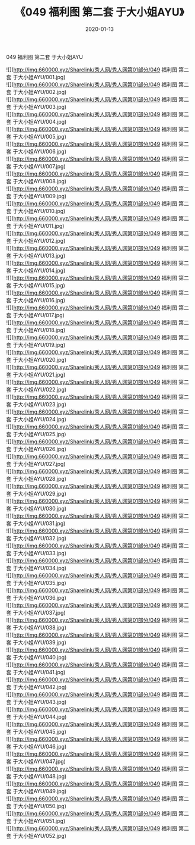 ﻿---
layout: post
title:  《049 福利图 第二套 于大小姐AYU》
date:   2020-01-13
img: http://img.660000.xyz/Sharelink/秀人网/秀人网第01部分/049 福利图 第二套 于大小姐AYU/000.jpg
categories: [美女, 清纯, 唯美]
---

049 福利图 第二套 于大小姐AYU

  ![](http://img.660000.xyz/Sharelink/秀人网/秀人网第01部分/049 福利图 第二套 于大小姐AYU/001.jpg) <br> ![](http://img.660000.xyz/Sharelink/秀人网/秀人网第01部分/049 福利图 第二套 于大小姐AYU/002.jpg) <br> ![](http://img.660000.xyz/Sharelink/秀人网/秀人网第01部分/049 福利图 第二套 于大小姐AYU/003.jpg) <br> ![](http://img.660000.xyz/Sharelink/秀人网/秀人网第01部分/049 福利图 第二套 于大小姐AYU/004.jpg) <br> ![](http://img.660000.xyz/Sharelink/秀人网/秀人网第01部分/049 福利图 第二套 于大小姐AYU/005.jpg) <br> ![](http://img.660000.xyz/Sharelink/秀人网/秀人网第01部分/049 福利图 第二套 于大小姐AYU/006.jpg) <br> ![](http://img.660000.xyz/Sharelink/秀人网/秀人网第01部分/049 福利图 第二套 于大小姐AYU/007.jpg) <br> ![](http://img.660000.xyz/Sharelink/秀人网/秀人网第01部分/049 福利图 第二套 于大小姐AYU/008.jpg) <br> ![](http://img.660000.xyz/Sharelink/秀人网/秀人网第01部分/049 福利图 第二套 于大小姐AYU/009.jpg) <br> ![](http://img.660000.xyz/Sharelink/秀人网/秀人网第01部分/049 福利图 第二套 于大小姐AYU/010.jpg) <br> ![](http://img.660000.xyz/Sharelink/秀人网/秀人网第01部分/049 福利图 第二套 于大小姐AYU/011.jpg) <br> ![](http://img.660000.xyz/Sharelink/秀人网/秀人网第01部分/049 福利图 第二套 于大小姐AYU/012.jpg) <br> ![](http://img.660000.xyz/Sharelink/秀人网/秀人网第01部分/049 福利图 第二套 于大小姐AYU/013.jpg) <br> ![](http://img.660000.xyz/Sharelink/秀人网/秀人网第01部分/049 福利图 第二套 于大小姐AYU/014.jpg) <br> ![](http://img.660000.xyz/Sharelink/秀人网/秀人网第01部分/049 福利图 第二套 于大小姐AYU/015.jpg) <br> ![](http://img.660000.xyz/Sharelink/秀人网/秀人网第01部分/049 福利图 第二套 于大小姐AYU/016.jpg) <br> ![](http://img.660000.xyz/Sharelink/秀人网/秀人网第01部分/049 福利图 第二套 于大小姐AYU/017.jpg) <br> ![](http://img.660000.xyz/Sharelink/秀人网/秀人网第01部分/049 福利图 第二套 于大小姐AYU/018.jpg) <br> ![](http://img.660000.xyz/Sharelink/秀人网/秀人网第01部分/049 福利图 第二套 于大小姐AYU/019.jpg) <br> ![](http://img.660000.xyz/Sharelink/秀人网/秀人网第01部分/049 福利图 第二套 于大小姐AYU/020.jpg) <br> ![](http://img.660000.xyz/Sharelink/秀人网/秀人网第01部分/049 福利图 第二套 于大小姐AYU/021.jpg) <br> ![](http://img.660000.xyz/Sharelink/秀人网/秀人网第01部分/049 福利图 第二套 于大小姐AYU/022.jpg) <br> ![](http://img.660000.xyz/Sharelink/秀人网/秀人网第01部分/049 福利图 第二套 于大小姐AYU/023.jpg) <br> ![](http://img.660000.xyz/Sharelink/秀人网/秀人网第01部分/049 福利图 第二套 于大小姐AYU/024.jpg) <br> ![](http://img.660000.xyz/Sharelink/秀人网/秀人网第01部分/049 福利图 第二套 于大小姐AYU/025.jpg) <br> ![](http://img.660000.xyz/Sharelink/秀人网/秀人网第01部分/049 福利图 第二套 于大小姐AYU/026.jpg) <br> ![](http://img.660000.xyz/Sharelink/秀人网/秀人网第01部分/049 福利图 第二套 于大小姐AYU/027.jpg) <br> ![](http://img.660000.xyz/Sharelink/秀人网/秀人网第01部分/049 福利图 第二套 于大小姐AYU/028.jpg) <br> ![](http://img.660000.xyz/Sharelink/秀人网/秀人网第01部分/049 福利图 第二套 于大小姐AYU/029.jpg) <br> ![](http://img.660000.xyz/Sharelink/秀人网/秀人网第01部分/049 福利图 第二套 于大小姐AYU/030.jpg) <br> ![](http://img.660000.xyz/Sharelink/秀人网/秀人网第01部分/049 福利图 第二套 于大小姐AYU/031.jpg) <br> ![](http://img.660000.xyz/Sharelink/秀人网/秀人网第01部分/049 福利图 第二套 于大小姐AYU/032.jpg) <br> ![](http://img.660000.xyz/Sharelink/秀人网/秀人网第01部分/049 福利图 第二套 于大小姐AYU/033.jpg) <br> ![](http://img.660000.xyz/Sharelink/秀人网/秀人网第01部分/049 福利图 第二套 于大小姐AYU/034.jpg) <br> ![](http://img.660000.xyz/Sharelink/秀人网/秀人网第01部分/049 福利图 第二套 于大小姐AYU/035.jpg) <br> ![](http://img.660000.xyz/Sharelink/秀人网/秀人网第01部分/049 福利图 第二套 于大小姐AYU/036.jpg) <br> ![](http://img.660000.xyz/Sharelink/秀人网/秀人网第01部分/049 福利图 第二套 于大小姐AYU/037.jpg) <br> ![](http://img.660000.xyz/Sharelink/秀人网/秀人网第01部分/049 福利图 第二套 于大小姐AYU/038.jpg) <br> ![](http://img.660000.xyz/Sharelink/秀人网/秀人网第01部分/049 福利图 第二套 于大小姐AYU/039.jpg) <br> ![](http://img.660000.xyz/Sharelink/秀人网/秀人网第01部分/049 福利图 第二套 于大小姐AYU/040.jpg) <br> ![](http://img.660000.xyz/Sharelink/秀人网/秀人网第01部分/049 福利图 第二套 于大小姐AYU/041.jpg) <br> ![](http://img.660000.xyz/Sharelink/秀人网/秀人网第01部分/049 福利图 第二套 于大小姐AYU/042.jpg) <br> ![](http://img.660000.xyz/Sharelink/秀人网/秀人网第01部分/049 福利图 第二套 于大小姐AYU/043.jpg) <br> ![](http://img.660000.xyz/Sharelink/秀人网/秀人网第01部分/049 福利图 第二套 于大小姐AYU/044.jpg) <br> ![](http://img.660000.xyz/Sharelink/秀人网/秀人网第01部分/049 福利图 第二套 于大小姐AYU/045.jpg) <br> ![](http://img.660000.xyz/Sharelink/秀人网/秀人网第01部分/049 福利图 第二套 于大小姐AYU/046.jpg) <br> ![](http://img.660000.xyz/Sharelink/秀人网/秀人网第01部分/049 福利图 第二套 于大小姐AYU/047.jpg) <br> ![](http://img.660000.xyz/Sharelink/秀人网/秀人网第01部分/049 福利图 第二套 于大小姐AYU/048.jpg) <br> ![](http://img.660000.xyz/Sharelink/秀人网/秀人网第01部分/049 福利图 第二套 于大小姐AYU/049.jpg) <br> ![](http://img.660000.xyz/Sharelink/秀人网/秀人网第01部分/049 福利图 第二套 于大小姐AYU/050.jpg) <br> ![](http://img.660000.xyz/Sharelink/秀人网/秀人网第01部分/049 福利图 第二套 于大小姐AYU/051.jpg) <br> ![](http://img.660000.xyz/Sharelink/秀人网/秀人网第01部分/049 福利图 第二套 于大小姐AYU/052.jpg) <br>